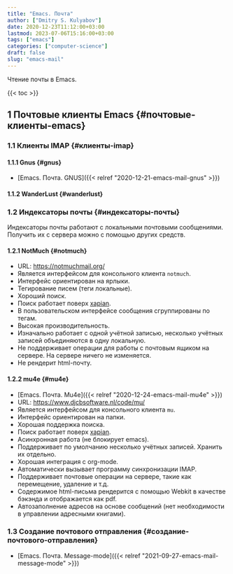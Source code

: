 ```yaml
---
title: "Emacs. Почта"
author: ["Dmitry S. Kulyabov"]
date: 2020-12-23T11:12:00+03:00
lastmod: 2023-07-06T15:16:00+03:00
tags: ["emacs"]
categories: ["computer-science"]
draft: false
slug: "emacs-mail"
---
```


Чтение почты в Emacs.

<!--more-->

{{< toc >}}


## <span class="section-num">1</span> Почтовые клиенты Emacs {#почтовые-клиенты-emacs}


### <span class="section-num">1.1</span> Клиенты IMAP {#клиенты-imap}


#### <span class="section-num">1.1.1</span> Gnus {#gnus}

-   [Emacs. Почта. GNUS]({{< relref "2020-12-21-emacs-mail-gnus" >}})


#### <span class="section-num">1.1.2</span> WanderLust {#wanderlust}


### <span class="section-num">1.2</span> Индексаторы почты {#индексаторы-почты}

Индексаторы почты работают с локальными почтовыми
сообщениями. Получить их с сервера можно с помощью других средств.


#### <span class="section-num">1.2.1</span> NotMuch {#notmuch}

-   URL: <https://notmuchmail.org/>
-   Является интерфейсом для консольного клиента `notmuch`.
-   Интерфейс ориентирован на ярлыки.
-   Тегирование писем (теги локальные).
-   Хороший поиск.
-   Поиск работает поверх [xapian](https://xapian.org/).
-   В пользовательском интерфейсе сообщения сгруппированы по тегам.
-   Высокая производительность.
-   Изначально работает с одной учётной записью, несколько учётных записей объединяются в одну локальную.
-   Не поддерживает операции для работы с почтовым ящиком на сервере. На сервере ничего не изменяется.
-   Не рендерит html-почту.


#### <span class="section-num">1.2.2</span> mu4e {#mu4e}

-   [Emacs. Почта. Mu4e]({{< relref "2020-12-24-emacs-mail-mu4e" >}})
-   URL: <https://www.djcbsoftware.nl/code/mu/>
-   Является интерфейсом для консольного клиента `mu`.
-   Интерфейс ориентирован на папки.
-   Хорошая поддержка поиска.
-   Поиск работает поверх [xapian](https://xapian.org/).
-   Асинхронная работа (не блокирует emacs).
-   Поддерживает по умолчанию несколько учётных записей. Хранить их отдельно.
-   Хорошая интеграция с org-mode.
-   Автоматически вызывает программу синхронизации IMAP.
-   Поддерживает почтовые операции на сервере, такие как перемещение, удаление и т.д.
-   Содержимое html-письма рендерится с помощью Webkit в качестве бэкэнда и отображается как pdf.
-   Автозаполнение адресов на основе сообщений (нет необходимости в управлении адресными книгами).


### <span class="section-num">1.3</span> Создание почтового отправления {#создание-почтового-отправления}

-   [Emacs. Почта. Message-mode]({{< relref "2021-09-27-emacs-mail-message-mode" >}})
